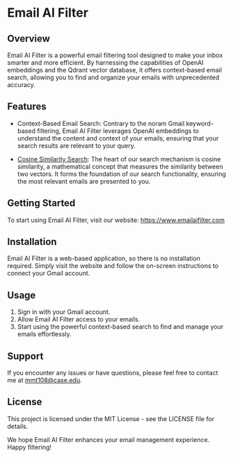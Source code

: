 # Email AI Filter
## Overview
Email AI Filter is a powerful email filtering tool designed to make your inbox smarter and more efficient. By harnessing the capabilities of OpenAI embeddings and the Qdrant vector database, it offers context-based email search, allowing you to find and organize your emails with unprecedented accuracy.

## Features
- Context-Based Email Search: Contrary to the noram Gmail keyword-based filtering, Email AI Filter leverages OpenAI embeddings to understand the content and context of your emails, ensuring that your search results are relevant to your query.

- [Cosine Similarity Search](https://qdrant.tech/documentation/concepts/search/): The heart of our search mechanism is cosine similarity, a mathematical concept that measures the similarity between two vectors. It forms the foundation of our search functionality, ensuring the most relevant emails are presented to you.

## Getting Started
To start using Email AI Filter, visit our website: https://www.emailaifilter.com

## Installation
Email AI Filter is a web-based application, so there is no installation required. Simply visit the website and follow the on-screen instructions to connect your Gmail account.

## Usage
1. Sign in with your Gmail account.
2. Allow Email AI Filter access to your emails.
3. Start using the powerful context-based search to find and manage your emails effortlessly.

## Support
If you encounter any issues or have questions, please feel free to contact me at mmt108@case.edu.

## License
This project is licensed under the MIT License - see the LICENSE file for details.

We hope Email AI Filter enhances your email management experience. Happy filtering!
